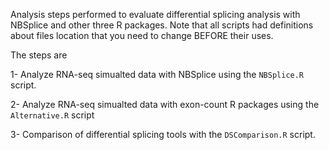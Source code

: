 Analysis steps performed to evaluate differential splicing analysis with NBSplice and other three R packages.
Note that all scripts had definitions about files location that you need to change BEFORE their uses. 

The steps are 

1-  Analyze RNA-seq simualted data with NBSplice using the `NBSplice.R` script.

2-	Analyze RNA-seq simualted data with exon-count R packages using the `Alternative.R` script

3-  Comparison of differential splicing tools with the `DSComparison.R` script.
